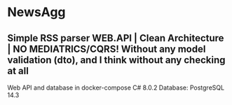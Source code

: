 # NewsAgg
Simple RSS parser WEB.API | Clean Architecture | NO MEDIATRICS/CQRS!
Without any model validation (dto), and I think without any checking at all
--
Web API and database in docker-compose 
C# 8.0.2
Database: PostgreSQL 14.3
